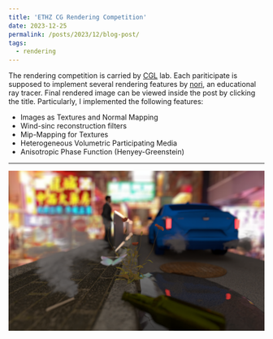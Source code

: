 ```yaml
---
title: 'ETHZ CG Rendering Competition'
date: 2023-12-25
permalink: /posts/2023/12/blog-post/
tags:
  - rendering
---
```


The rendering competition is carried by [CGL](https://cgl.ethz.ch/) lab. Each pariticipate is supposed to implement several 
rendering features by [nori](https://cgl.ethz.ch/teaching/cg23/www-nori/index.html), an educational ray tracer. Final rendered image 
can be viewed inside the post by clicking the title. Particularly, I implemented the following features:
  - Images as Textures and Normal Mapping 
  - Wind-sinc reconstruction filters  
  - Mip-Mapping for Textures 
  - Heterogeneous Volumetric Participating Media 
  - Anisotropic Phase Function (Henyey-Greenstein)  

---

![alt](/images/euler_scenev1_denoised.png)

